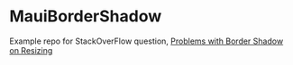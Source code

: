 # MauiBorderShadow
Example repo for StackOverFlow question, [Problems with Border Shadow on Resizing](https://stackoverflow.com/questions/72620960/problems-with-border-shadow-on-resizing)
